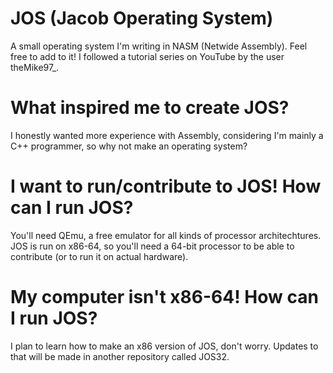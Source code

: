 # JOS (Jacob Operating System)
A small operating system I'm writing in NASM (Netwide Assembly). Feel free to add to it!
I followed a tutorial series on YouTube by the user theMike97_.

# What inspired me to create JOS?
I honestly wanted more experience with Assembly, considering I'm mainly a C++ programmer, so why not make an operating system?

# I want to run/contribute to JOS! How can I run JOS? 
You'll need QEmu, a free emulator for all kinds of processor architechtures. JOS is run on x86-64, so you'll need a 64-bit processor to be able to contribute (or to run it on actual hardware). 

# My computer isn't x86-64! How can I run JOS? 
I plan to learn how to make an x86 version of JOS, don't worry. Updates to that will be made in another repository called JOS32.
